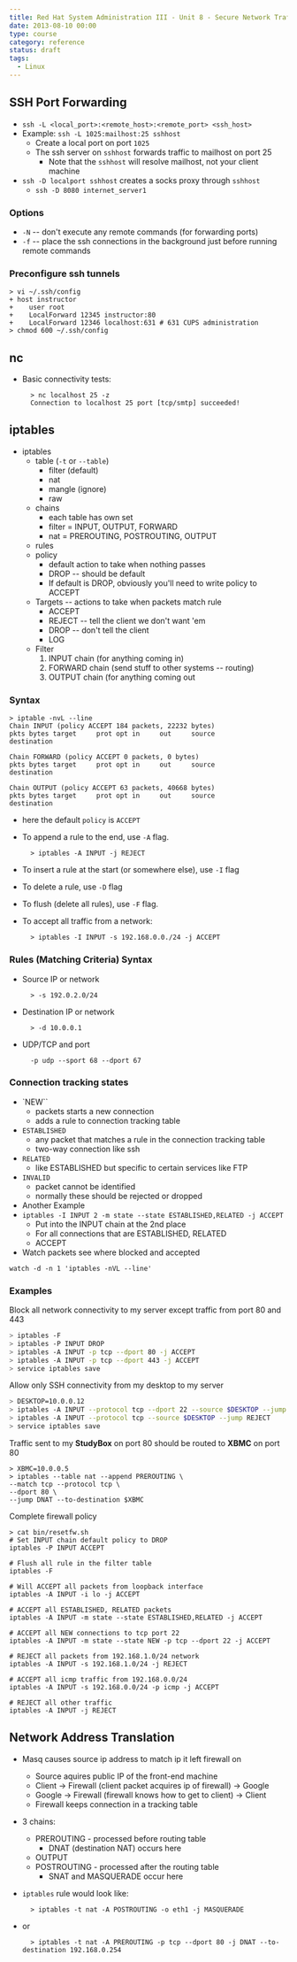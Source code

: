 ```yaml
---
title: Red Hat System Administration III - Unit 8 - Secure Network Traffic
date: 2013-08-10 00:00
type: course
category: reference
status: draft
tags:
  - Linux
---
```


## SSH Port Forwarding

* ```ssh -L <local_port>:<remote_host>:<remote_port> <ssh_host>```
* Example: ```ssh -L 1025:mailhost:25 sshhost```
    * Create a local port on port ```1025```
    * The ssh server on ```sshhost``` forwards traffic to mailhost on port 25
        * Note that the ```sshhost``` will resolve mailhost, not your client machine
* ```ssh -D localport sshhost``` creates a socks proxy through ```sshhost```
    * ```ssh -D 8080 internet_server1```

### Options

* ```-N``` -- don't execute any remote commands (for forwarding ports)
* ```-f``` -- place the ssh connections in the background just before running remote commands

### Preconfigure ssh tunnels

    > vi ~/.ssh/config
    + host instructor
    +    user root
    +    LocalForward 12345 instructor:80
    +    LocalForward 12346 localhost:631 # 631 CUPS administration
    > chmod 600 ~/.ssh/config

## nc

* Basic connectivity tests:

        > nc localhost 25 -z
        Connection to localhost 25 port [tcp/smtp] succeeded!

## iptables

* iptables
    * table (```-t``` or ```--table```)
        * filter (default)
        * nat
        * mangle (ignore)
        * raw
    * chains
        * each table has own set
        * filter = INPUT, OUTPUT, FORWARD
        * nat = PREROUTING, POSTROUTING, OUTPUT
    * rules
    * policy
        * default action to take when nothing passes
        * DROP -- should be default
        * If default is DROP, obviously you'll need to write policy to ACCEPT
    * Targets -- actions to take when packets match rule
        * ACCEPT
        * REJECT -- tell the client we don't want 'em
        * DROP -- don't tell the client
        * LOG
    * Filter
      1. INPUT chain (for anything coming in)
      2. FORWARD chain (send stuff to other systems -- routing)
      3. OUTPUT chain (for anything coming out

### Syntax

    > iptable -nvL --line
    Chain INPUT (policy ACCEPT 184 packets, 22232 bytes)
    pkts bytes target     prot opt in     out     source               destination        

    Chain FORWARD (policy ACCEPT 0 packets, 0 bytes)
    pkts bytes target     prot opt in     out     source               destination        

    Chain OUTPUT (policy ACCEPT 63 packets, 40668 bytes)
    pkts bytes target     prot opt in     out     source               destination        

* here the default ```policy``` is ```ACCEPT```
* To append a rule to the end, use ```-A``` flag.

        > iptables -A INPUT -j REJECT

* To insert a rule at the start (or somewhere else), use ```-I``` flag
* To delete a rule, use ```-D``` flag
* To flush (delete all rules), use ```-F``` flag.
* To accept all traffic from a network:

        > iptables -I INPUT -s 192.168.0.0./24 -j ACCEPT

### Rules (Matching Criteria) Syntax

* Source IP or network

        > -s 192.0.2.0/24

* Destination IP or network

        > -d 10.0.0.1

* UDP/TCP and port

        -p udp --sport 68 --dport 67

### Connection tracking states

* `NEW``
    * packets starts a new connection
    * adds a rule to connection tracking table
* `ESTABLISHED`
    * any packet that matches a rule in the connection tracking table
    * two-way connection like ssh
* `RELATED`
    * like ESTABLISHED but specific to certain services like FTP
* `INVALID`
    * packet cannot be identified
    * normally these should be rejected or dropped
* Another Example
* ```iptables -I INPUT 2 -m state --state ESTABLISHED,RELATED -j ACCEPT```
    * Put into the INPUT chain at the 2nd place
    * For all connections that are ESTABLISHED, RELATED
    * ACCEPT
* Watch packets see where blocked and accepted

```watch -d -n 1 'iptables -nVL --line'```

### Examples

Block all network connectivity to my server except traffic from port 80 and 443

```bash
> iptables -F
> iptables -P INPUT DROP
> iptables -A INPUT -p tcp --dport 80 -j ACCEPT
> iptables -A INPUT -p tcp --dport 443 -j ACCEPT
> service iptables save
```

Allow only SSH connectivity from my desktop to my server

```bash
> DESKTOP=10.0.0.12
> iptables -A INPUT --protocol tcp --dport 22 --source $DESKTOP --jump ACCEPT
> iptables -A INPUT --protocol tcp --source $DESKTOP --jump REJECT
> service iptables save
```

Traffic sent to my **StudyBox** on port 80 should be routed to **XBMC** on port 80

    > XBMC=10.0.0.5
    > iptables --table nat --append PREROUTING \
    --match tcp --protocol tcp \
    --dport 80 \
    --jump DNAT --to-destination $XBMC

Complete firewall policy

    > cat bin/resetfw.sh
    # Set INPUT chain default policy to DROP
    iptables -P INPUT ACCEPT

    # Flush all rule in the filter table
    iptables -F

    # Will ACCEPT all packets from loopback interface
    iptables -A INPUT -i lo -j ACCEPT

    # ACCEPT all ESTABLISHED, RELATED packets
    iptables -A INPUT -m state --state ESTABLISHED,RELATED -j ACCEPT

    # ACCEPT all NEW connections to tcp port 22
    iptables -A INPUT -m state --state NEW -p tcp --dport 22 -j ACCEPT

    # REJECT all packets from 192.168.1.0/24 network
    iptables -A INPUT -s 192.168.1.0/24 -j REJECT

    # ACCEPT all icmp traffic from 192.168.0.0/24
    iptables -A INPUT -s 192.168.0.0/24 -p icmp -j ACCEPT

    # REJECT all other traffic
    iptables -A INPUT -j REJECT

## Network Address Translation

* Masq causes source ip address to match ip it left firewall on
    * Source aquires public IP of the front-end machine
    * Client -> Firewall (client packet acquires ip of firewall) -> Google
    * Google -> Firewall (firewall knows how to get to client) -> Client
    * Firewall keeps connection in a tracking table
* 3 chains:
    * PREROUTING - processed before routing table
        * DNAT (destination NAT) occurs here
    * OUTPUT
    * POSTROUTING - processed after the routing table
        * SNAT and MASQUERADE occur here
* ```iptables``` rule would look like:

        > iptables -t nat -A POSTROUTING -o eth1 -j MASQUERADE

* or

        > iptables -t nat -A PREROUTING -p tcp --dport 80 -j DNAT --to-destination 192.168.0.254
